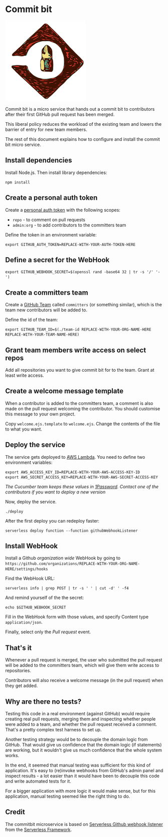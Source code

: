 # Commit bit

![commitbit](commitbit.png)

Commit bit is a micro service that hands out a commit bit to contributors
after their first GitHub pull request has been merged.

This liberal policy reduces the workload of the existing team and lowers the barrier
of entry for new team members.

The rest of this document explains how to configure and install the commit bit
micro service.

## Install dependencies

Install Node.js. Then install library dependencies:

    npm install

## Create a personal auth token

Create a [personal auth token](https://github.com/settings/tokens) with the
following scopes:

* `repo` - to comment on pull requests
* `admin:org` - to add contributors to the committers team

Define the token in an environment variable:

    export GITHUB_AUTH_TOKEN=REPLACE-WITH-YOUR-AUTH-TOKEN-HERE

## Define a secret for the WebHook

    export GITHUB_WEBHOOK_SECRET=$(openssl rand -base64 32 | tr -s '/' '-')

## Create a committers team

Create a [GitHub Team](https://help.github.com/articles/organizing-members-into-teams/)
called `committers` (or something similar), which is the team new contributors will
be added to.

Define the id of the team:

    export GITHUB_TEAM_ID=$(./team-id REPLACE-WITH-YOUR-ORG-NAME-HERE REPLACE-WITH-YOUR-TEAM-NAME-HERE)

## Grant team members write access on select repos

Add all repositories you want to give commit bit for to the team. Grant at least write access.

## Create a welcome message template

When a contributor is added to the committers team, a comment is also made on the
pull request welcoming the contributor. You should customise this message to your
own project.

Copy `welcome.ejs.template` to `welcome.ejs`. Change the contents of the file to
what you want.

## Deploy the service

The service gets deployed to [AWS Lambda](https://aws.amazon.com/lambda).
You need to define two environment variables:

    export AWS_ACCESS_KEY_ID=REPLACE-WITH-YOUR-AWS-ACCESS-KEY-ID
    export AWS_SECRET_ACCESS_KEY=REPLACE-WITH-YOUR-AWS-SECRET-ACCESS-KEY

*The Cucumber team keeps these values in [1Password](https://1password.com/). Contact one
of the contributors if you want to deploy a new version*

Now, deploy the service.

    ./deploy

After the first deploy you can redeploy faster:

    serverless deploy function --function githubWebhookListener

## Install WebHook

Install a Github *organization wide* WebHook by going to `https://github.com/organizations/REPLACE-WITH-YOUR-ORG-NAME-HERE/settings/hooks`

Find the WebHook URL:

    serverless info | grep POST | tr -s ' ' | cut -d' ' -f4

And remind yourself of the the secret:

    echo $GITHUB_WEBHOOK_SECRET

Fill in the WebHook form with those values, and specify Content type `application/json`.

Finally, select only the *Pull request* event.

## That's it

Whenever a pull request is merged, the user who submitted the pull request will
be added to the committers team, which will give them write access to repositories.

Contributors will also receive a welcome message (in the pull request) when they get
added.

## Why are there no tests?

Testing this code in a real environment (against GitHub) would require creating
real pull requests, merging them and inspecting whether people were added to a team,
and whether the pull request received a comment. That's a pretty complex test harness
to set up.

Another testing strategy would be to decouple the domain logic from GitHub.
That would give us confidence that the domain logic (if statements) are working,
but it wouldn't give us much confidence that the whole system works.

In the end, it seemed that manual testing was sufficient for this kind of application.
It's easy to (re)invoke webhooks from GitHub's admin panel and inspect results -
a lot easier than it would have been to decouple this code and write automated tests
for it.

For a bigger application with more logic it would make sense, but for this application,
manual testing seemed like the right thing to do.

## Credit

The commitbit microservice is based on [Serverless Github webhook listener](https://github.com/serverless/examples/tree/master/aws-node-github-webhook-listener)
from the [Serverless Framework](https://serverless.com/).
